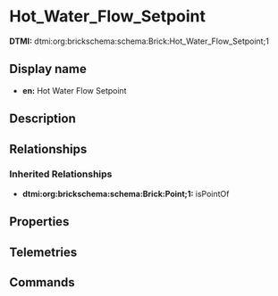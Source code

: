 # Hot_Water_Flow_Setpoint
**DTMI:** dtmi:org:brickschema:schema:Brick:Hot_Water_Flow_Setpoint;1
## Display name
- **en:** Hot Water Flow Setpoint
## Description
## Relationships
### Inherited Relationships
* **dtmi:org:brickschema:schema:Brick:Point;1:** isPointOf
## Properties
## Telemetries
## Commands
